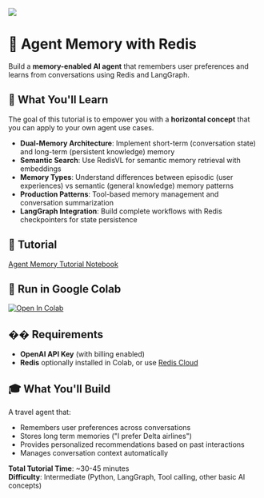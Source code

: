 ![](https://europe-west1-atp-views-tracker.cloudfunctions.net/working-analytics?notebook=tutorials--agent-memory-with-redis--readme)

# 🧠 Agent Memory with Redis

Build a **memory-enabled AI agent** that remembers user preferences and learns from conversations using Redis and LangGraph.

## 🎯 What You'll Learn

The goal of this tutorial is to empower you with a **horizontal concept** that you can apply to your own agent use cases.

- **Dual-Memory Architecture**: Implement short-term (conversation state) and long-term (persistent knowledge) memory
- **Semantic Search**: Use RedisVL for semantic memory retrieval with embeddings
- **Memory Types**: Understand differences between episodic (user experiences) vs semantic (general knowledge) memory patterns
- **Production Patterns**: Tool-based memory management and conversation summarization
- **LangGraph Integration**: Build complete workflows with Redis checkpointers for state persistence

## 📓 Tutorial

[Agent Memory Tutorial Notebook](agent_memory_tutorial.ipynb)

## 🚀 Run in Google Colab

[![Open In Colab](https://colab.research.google.com/assets/colab-badge.svg)](https://colab.research.google.com/github/NirDiamant/agents-towards-production/blob/main/tutorials/agent-memory-with-redis/agent_memory_tutorial.ipynb)

## �� Requirements

- **OpenAI API Key** (with billing enabled)
- **Redis** optionally installed in Colab, or use [Redis Cloud](https://redis.io/try-free/?utm_source=nir&utm_medium=cpa&utm_campaign=2025-05-ai_in_production-influencer-nir&utm_content=sd-software_download-7013z000001WaRY)

## 🎓 What You'll Build

A travel agent that:
- Remembers user preferences across conversations
- Stores long term memories ("I prefer Delta airlines") 
- Provides personalized recommendations based on past interactions
- Manages conversation context automatically

**Total Tutorial Time**: ~30-45 minutes  
**Difficulty**: Intermediate (Python, LangGraph, Tool calling, other basic AI concepts)

